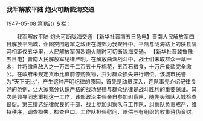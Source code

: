 ### 我军解放平陆  炮火可断陇海交通

1947-05-08
第1版()
专栏：

　　我军解放平陆
    炮火可断陇海交通
    【新华社晋南五日急电】晋南人民解放军四日解放平陆城，企图突围逃窜之敌正在城郊为我聚歼中。平陆与陇海路上的陕县隔河相距仅五华里，人民解放军强烈炮火随时可切断陇海交通。
    【新华社晋冀鲁豫五日电】晋南人民解放军纪律严明。在解放曲沃战斗中，战士们未取群众一草一木，并将缴自敌人之一万四千二百五十斤棉花，五百石粮食，十万斤食盐完全缴公。在政府未规定货币比值前停购货物，并对群众损失进行赔偿。该城市民誉为“天下无比”，产生这种严明纪律的原因，首先是动员深入，连队事先介绍纪律良好的范例，让大家充分认识严格的战场纪律与群众纪律是战斗胜利的重要保证。其次是领导同志重视这一工作，该部政治主任亲自参加纠察队，随先头部队入城检查督促。第三排选纪律优良的干部、战士参加纠察队与工作队，纠察队负责戒严，维持秩序，调查损失，检查户口。工作队担任慰问、赔偿与有组织的收集蒋伪资财。
